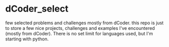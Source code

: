 # dCoder_select
few selected problems and challenges mostly from dCoder.
this repo is just to store a few nice projects, challenges and examples I've encountered (mostly from dCoder).
There is no set limit for languages used, but I'm starting with python.
